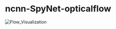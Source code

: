 # ncnn-SpyNet-opticalflow

![Flow_Visualization](https://github.com/magicse/ncnn-SpyNet-opticalflow/assets/13585785/76d0473d-c5b5-4e9f-9183-f0779f83e9bf)

